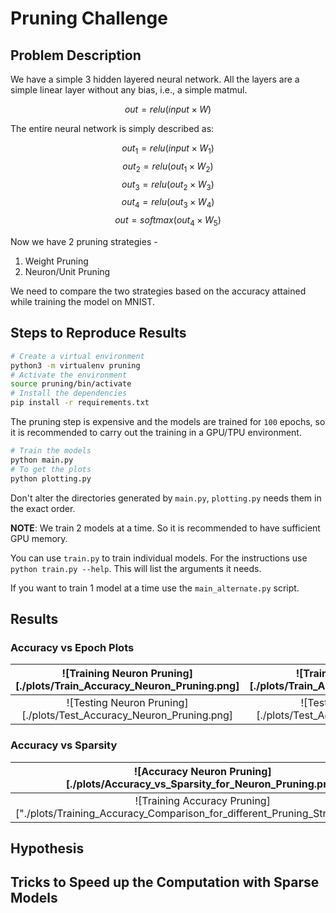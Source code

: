 # Pruning Challenge

## Problem Description

We have a simple 3 hidden layered neural network. All the layers are a simple linear layer without any bias, i.e., a simple matmul.

$$ out = relu(input \times W)$$

The entire neural network is simply described as:

$$ out_1 = relu(input \times W_1) $$
$$ out_2 = relu(out_1 \times W_2) $$
$$ out_3 = relu(out_2 \times W_3) $$
$$ out_4 = relu(out_3 \times W_4) $$
$$ out = softmax(out_4 \times W_5) $$

Now we have 2 pruning strategies -
1. Weight Pruning
2. Neuron/Unit Pruning

We need to compare the two strategies based on the accuracy attained while training the model on MNIST.

## Steps to Reproduce Results

```bash
# Create a virtual environment
python3 -m virtualenv pruning
# Activate the environment
source pruning/bin/activate
# Install the dependencies
pip install -r requirements.txt
```

The pruning step is expensive and the models are trained for `100` epochs, so it is recommended to carry out the training in a GPU/TPU environment.

```bash
# Train the models
python main.py
# To get the plots
python plotting.py
```

Don't alter the directories generated by `main.py`, `plotting.py` needs them in the exact order.

**NOTE**: We train 2 models at a time. So it is recommended to have sufficient GPU memory.

You can use `train.py` to train individual models. For the instructions use `python train.py --help`. This will list the arguments it needs.

If you want to train 1 model at a time use the `main_alternate.py` script.

## Results

### Accuracy vs Epoch Plots

| ![Training Neuron Pruning][./plots/Train_Accuracy_Neuron_Pruning.png] | ![Training Weight Pruning][./plots/Train_Accuracy_Weight_Pruning.png] |
|:-:|:-:|
| ![Testing Neuron Pruning][./plots/Test_Accuracy_Neuron_Pruning.png] | ![Testing Weight Pruning][./plots/Test_Accuracy_Weight_Pruning.png] |

### Accuracy vs Sparsity

| ![Accuracy Neuron Pruning][./plots/Accuracy_vs_Sparsity_for_Neuron_Pruning.png] | ![Accuracy Weight Pruning][./plots/Accuracy_vs_Sparsity_for_Weight_Pruning.png] |
|:-:|:-:|
| ![Training Accuracy Pruning]["./plots/Training_Accuracy_Comparison_for_different_Pruning_Strategies.png"] | ![Testing Accuracy Pruning]["./plots/Testing_Accuracy_Comparison_for_different_Pruning_Strategies.png"] |

## Hypothesis

## Tricks to Speed up the Computation with Sparse Models
